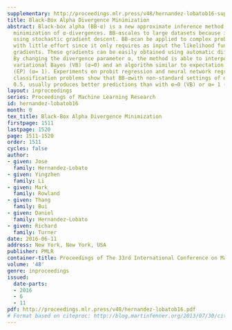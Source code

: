 ```yaml
---
supplementary: http://proceedings.mlr.press/v48/hernandez-lobatob16-supp.pdf
title: Black-Box Alpha Divergence Minimization
abstract: Black-box alpha (BB-α) is a new approximate inference method based on the
  minimization of α-divergences. BB-αscales to large datasets because it can be implemented
  using stochastic gradient descent. BB-αcan be applied to complex probabilistic models
  with little effort since it only requires as input the likelihood function and its
  gradients. These gradients can be easily obtained using automatic differentiation.
  By changing the divergence parameter α, the method is able to interpolate between
  variational Bayes (VB) (α→0) and an algorithm similar to expectation propagation
  (EP) (α= 1). Experiments on probit regression and neural network regression and
  classification problems show that BB-αwith non-standard settings of α, such as α=
  0.5, usually produces better predictions than with α→0 (VB) or α= 1 (EP).
layout: inproceedings
series: Proceedings of Machine Learning Research
id: hernandez-lobatob16
month: 0
tex_title: Black-Box Alpha Divergence Minimization
firstpage: 1511
lastpage: 1520
page: 1511-1520
order: 1511
cycles: false
author:
- given: Jose
  family: Hernandez-Lobato
- given: Yingzhen
  family: Li
- given: Mark
  family: Rowland
- given: Thang
  family: Bui
- given: Daniel
  family: Hernandez-Lobato
- given: Richard
  family: Turner
date: 2016-06-11
address: New York, New York, USA
publisher: PMLR
container-title: Proceedings of The 33rd International Conference on Machine Learning
volume: '48'
genre: inproceedings
issued:
  date-parts:
  - 2016
  - 6
  - 11
pdf: http://proceedings.mlr.press/v48/hernandez-lobatob16.pdf
# Format based on citeproc: http://blog.martinfenner.org/2013/07/30/citeproc-yaml-for-bibliographies/
---
```

